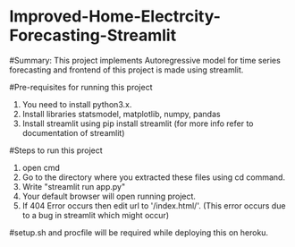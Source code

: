 # Improved-Home-Electrcity-Forecasting-Streamlit

#Summary:
This project implements Autoregressive model for time series forecasting and frontend of this project is made using streamlit.

#Pre-requisites for running this project
1. You need to install python3.x.
2. Install libraries statsmodel, matplotlib, numpy, pandas
3. Install streamlit using pip install streamlit (for more info refer to documentation of streamlit)

#Steps to run this project
1. open cmd
1. Go to the directory where you extracted these files using cd command.
2. Write "streamlit run app.py"
3. Your default browser will open running project.
4. If 404 Error occurs then edit url to '/index.html/'. (This error occurs due to a bug in streamlit which might occur)

#setup.sh and procfile will be required while deploying this on heroku.
